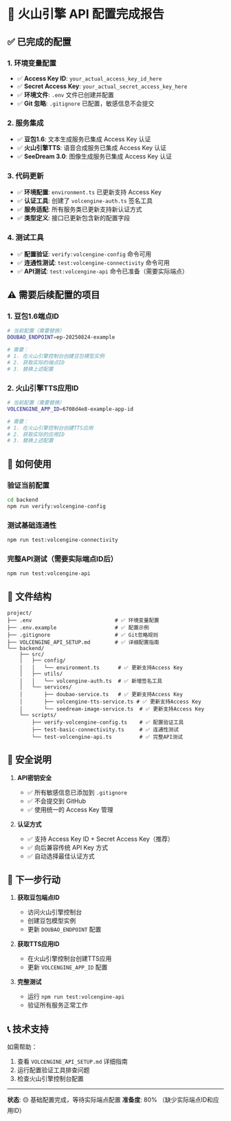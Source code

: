 # 🎉 火山引擎 API 配置完成报告

## ✅ 已完成的配置

### 1. 环境变量配置
- ✅ **Access Key ID**: `your_actual_access_key_id_here`
- ✅ **Secret Access Key**: `your_actual_secret_access_key_here`
- ✅ **环境文件**: `.env` 文件已创建并配置
- ✅ **Git 忽略**: `.gitignore` 已配置，敏感信息不会提交

### 2. 服务集成
- ✅ **豆包1.6**: 文本生成服务已集成 Access Key 认证
- ✅ **火山引擎TTS**: 语音合成服务已集成 Access Key 认证  
- ✅ **SeeDream 3.0**: 图像生成服务已集成 Access Key 认证

### 3. 代码更新
- ✅ **环境配置**: `environment.ts` 已更新支持 Access Key
- ✅ **认证工具**: 创建了 `volcengine-auth.ts` 签名工具
- ✅ **服务适配**: 所有服务类已更新支持新认证方式
- ✅ **类型定义**: 接口已更新包含新的配置字段

### 4. 测试工具
- ✅ **配置验证**: `verify:volcengine-config` 命令可用
- ✅ **连通性测试**: `test:volcengine-connectivity` 命令可用
- ✅ **API测试**: `test:volcengine-api` 命令已准备（需要实际端点）

## ⚠️ 需要后续配置的项目

### 1. 豆包1.6端点ID
```bash
# 当前配置（需要替换）
DOUBAO_ENDPOINT=ep-20250824-example

# 需要：
# 1. 在火山引擎控制台创建豆包模型实例
# 2. 获取实际的端点ID
# 3. 替换上述配置
```

### 2. 火山引擎TTS应用ID
```bash
# 当前配置（需要替换）
VOLCENGINE_APP_ID=6708d4e8-example-app-id

# 需要：
# 1. 在火山引擎控制台创建TTS应用
# 2. 获取实际的应用ID
# 3. 替换上述配置
```

## 🚀 如何使用

### 验证当前配置
```bash
cd backend
npm run verify:volcengine-config
```

### 测试基础连通性
```bash
npm run test:volcengine-connectivity
```

### 完整API测试（需要实际端点ID后）
```bash
npm run test:volcengine-api
```

## 📁 文件结构

```
project/
├── .env                           # ✅ 环境变量配置
├── .env.example                   # ✅ 配置示例
├── .gitignore                     # ✅ Git忽略规则
├── VOLCENGINE_API_SETUP.md        # ✅ 详细配置指南
└── backend/
    ├── src/
    │   ├── config/
    │   │   └── environment.ts      # ✅ 更新支持Access Key
    │   ├── utils/
    │   │   └── volcengine-auth.ts  # ✅ 新增签名工具
    │   └── services/
    │       ├── doubao-service.ts   # ✅ 更新支持Access Key
    │       ├── volcengine-tts-service.ts # ✅ 更新支持Access Key
    │       └── seedream-image-service.ts  # ✅ 更新支持Access Key
    └── scripts/
        ├── verify-volcengine-config.ts    # ✅ 配置验证工具
        ├── test-basic-connectivity.ts     # ✅ 连通性测试
        └── test-volcengine-api.ts         # ✅ 完整API测试
```

## 🔐 安全说明

1. **API密钥安全**
   - ✅ 所有敏感信息已添加到 `.gitignore`
   - ✅ 不会提交到 GitHub
   - ✅ 使用统一的 Access Key 管理

2. **认证方式**
   - ✅ 支持 Access Key ID + Secret Access Key（推荐）
   - ✅ 向后兼容传统 API Key 方式
   - ✅ 自动选择最佳认证方式

## 🎯 下一步行动

1. **获取豆包端点ID**
   - 访问火山引擎控制台
   - 创建豆包模型实例
   - 更新 `DOUBAO_ENDPOINT` 配置

2. **获取TTS应用ID**
   - 在火山引擎控制台创建TTS应用
   - 更新 `VOLCENGINE_APP_ID` 配置

3. **完整测试**
   - 运行 `npm run test:volcengine-api`
   - 验证所有服务正常工作

## 📞 技术支持

如需帮助：
1. 查看 `VOLCENGINE_API_SETUP.md` 详细指南
2. 运行配置验证工具排查问题
3. 检查火山引擎控制台配置

---

**状态**: 🟡 基础配置完成，等待实际端点配置
**准备度**: 80% （缺少实际端点ID和应用ID）